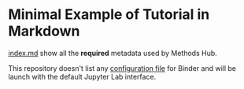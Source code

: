 # Minimal Example of Tutorial in Markdown

[index.md](index.md) show all the **required** metadata used by Methods Hub.

This repository doesn't list any [configuration file](https://mybinder.readthedocs.io/en/latest/using/config_files.html) for Binder and will be launch with the default Jupyter Lab interface.